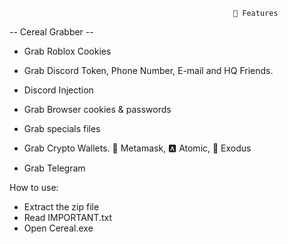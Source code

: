 




                                                      🤖 Features

-- Cereal Grabber --

- Grab Roblox Cookies

- Grab Discord Token, Phone Number, E-mail and HQ Friends.

- Discord Injection

- Grab Browser cookies & passwords

- Grab specials files

- Grab Crypto Wallets. 🦊 Metamask, 🅰️ Atomic, 👾 Exodus

- Grab Telegram

 
 
 How to use:
 
 - Extract the zip file
 - Read IMPORTANT.txt
 - Open Cereal.exe
 
